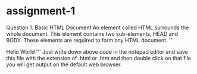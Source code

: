 # assignment-1

Question 1. Basic HTML Document An element called HTML surrounds the whole document. This
element contains two sub-elements, HEAD and BODY. These elements are required to
form any HTML document.
'''
<html>
<Head>
<Title>The First Page</title>
</head>
<body>
Hello World
</body>
</html>
'''
Just write down above code in the notepad editor and save this file with the extension of
.html or .htm and then double click on that file you will get output on the default web
browser.
